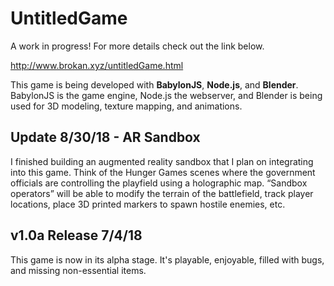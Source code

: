 # UntitledGame

A work in progress! For more details check out the link below.

http://www.brokan.xyz/untitledGame.html

This game is being developed with **BabylonJS**, **Node.js**, and **Blender**. BabylonJS is the game engine, Node.js the webserver, and Blender is being used for 3D modeling, texture mapping, and animations.

## Update 8/30/18 - AR Sandbox
I finished building an augmented reality sandbox that I plan on integrating into this game. Think of the Hunger Games scenes where the government officials are controlling the playfield using a holographic map. “Sandbox operators” will be able to modify the terrain of the battlefield, track player locations, place 3D printed markers to spawn hostile enemies, etc.

## v1.0a Release 7/4/18
This game is now in its alpha stage. It's playable, enjoyable, filled with bugs, and missing non-essential items.


